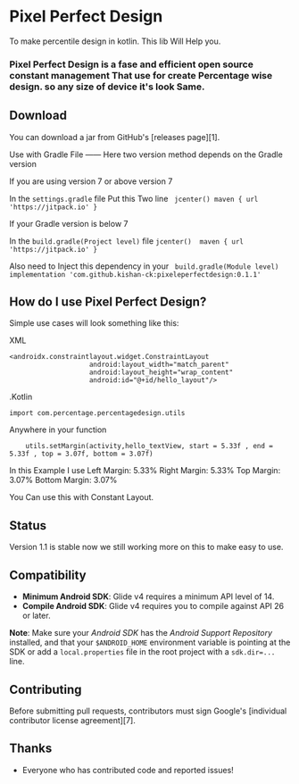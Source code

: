 # Pixel Perfect Design
To make percentile design in kotlin. This lib Will Help you. 


<h3>Pixel Perfect Design is a fase and efficient open source constant management That use for create Percentage wise design. so any size of device it's look Same.</h3>


Download
--------

You can download a jar from GitHub's [releases page][1].

Use with Gradle File
——
Here two version method depends on the Gradle version 

If you are using version 7 or above version 7 

In the ``settings.gradle`` file Put this Two line
   `` 
   jcenter()
   maven { url 'https://jitpack.io' } 
   ``

If your Gradle  version is below 7

In the ``build.gradle(Project level)`` file
    ``
    jcenter() 
    maven { url 'https://jitpack.io' } 
    ``

Also need to Inject this dependency in your `` build.gradle(Module level)``
 ``    implementation 'com.github.kishan-ck:pixeleperfectdesign:0.1.1' ``


 
How do I use Pixel Perfect Design?
-------------------
 
Simple use cases will look something like this:


XML
```
<androidx.constraintlayout.widget.ConstraintLayout
                    android:layout_width="match_parent"
                    android:layout_height="wrap_content"
                    android:id="@+id/hello_layout"/>
```
.Kotlin

``
import com.percentage.percentagedesign.utils
``

Anywhere in your function

```
	utils.setMargin(activity,hello_textView, start = 5.33f , end = 5.33f , top = 3.07f, bottom = 3.07f)
 ```
In this Example I use 
	Left Margin: 5.33%
	Right Margin: 5.33%
	Top Margin: 3.07%
	Bottom Margin: 3.07%

You Can use this with Constant Layout.


Status
------
Version 1.1 is stable now we still working more on this to make easy to use.

Compatibility
-------------

 * **Minimum Android SDK**: Glide v4 requires a minimum API level of 14.
 * **Compile Android SDK**: Glide v4 requires you to compile against API 26 or later.


**Note**: Make sure your *Android SDK* has the *Android Support Repository* installed, and that your `$ANDROID_HOME` environment
variable is pointing at the SDK or add a `local.properties` file in the root project with a `sdk.dir=...` line.


Contributing
------------
Before submitting pull requests, contributors must sign Google's [individual contributor license agreement][7].

Thanks
------
* Everyone who has contributed code and reported issues!
 
